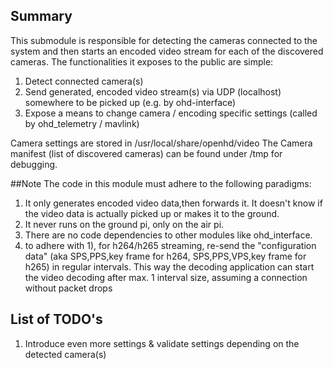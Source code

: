 ## Summary

This submodule is responsible for detecting the cameras connected to the system 
and then starts an encoded video stream for each of the discovered cameras.
The functionalities it exposes to the public are simple:
1) Detect connected camera(s)
2) Send generated, encoded video stream(s) via UDP (localhost) somewhere to be picked up (e.g. by ohd-interface)
3) Expose a means to change camera / encoding specific settings (called by ohd_telemetry / mavlink)

Camera settings are stored in /usr/local/share/openhd/video
The Camera manifest (list of discovered cameras) can be found under /tmp for debugging.

##Note 
The code in this module must adhere to the following paradigms:
1) It only generates encoded video data,then forwards it. It doesn't know if the video data is actually picked up or makes it to the
   ground.
2) It never runs on the ground pi, only on the air pi.
3) There are no code dependencies to other modules like ohd_interface.
4) to adhere with 1), for h264/h265 streaming, re-send the "configuration data" (aka SPS,PPS,key frame for h264, SPS,PPS,VPS,key frame for h265)
in regular intervals. This way the decoding application can start the video decoding after max. 1 interval size, assuming a connection
without packet drops

## List of TODO's
1) Introduce even more settings & validate settings depending on the detected camera(s)